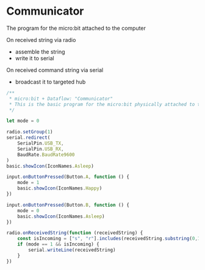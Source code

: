 # Communicator

The program for the micro:bit attached to the computer

On received string via radio
  - assemble the string
  - write it to serial

On received command string via serial
  - broadcast it to targeted hub

```js
/**
 * micro:bit + Dataflow: "Communicator"
 * This is the basic program for the micro:bit physically attached to the computer.
 */

let mode = 0

radio.setGroup(1)
serial.redirect(
    SerialPin.USB_TX,
    SerialPin.USB_RX,
    BaudRate.BaudRate9600
)
basic.showIcon(IconNames.Asleep)

input.onButtonPressed(Button.A, function () {
    mode = 1
    basic.showIcon(IconNames.Happy)
})

input.onButtonPressed(Button.B, function () {
    mode = 0
    basic.showIcon(IconNames.Asleep)
})

radio.onReceivedString(function (receivedString) {
    const isIncoming = ["s", "r"].includes(receivedString.substring(0,1))
    if (mode == 1 && isIncoming) {
        serial.writeLine(receivedString)
    }
})


```

